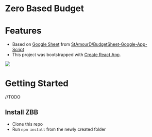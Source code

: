 # Zero Based Budget

# Features
 - Based on [Google Sheet](https://docs.google.com/spreadsheets/d/180U2w59CrWu-zsyfjhfRDwYmiKDfZNKwgTrhOnoEQBw/pub?output=ods) from [StAmourD/BudgetSheet-Google-App-Script](https://github.com/StAmourD/BudgetSheet-Google-App-Script)
 - This project was bootstrapped with [Create React App](https://github.com/facebookincubator/create-react-app).


 ![](https://raw.githubusercontent.com/StAmourD/ZeroBasedBudget/readme/screenshot.png)

# Getting Started
//TODO

## Install ZBB
 - Clone this repo
 - Run `npm install` from the newly created folder
